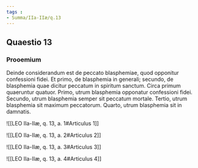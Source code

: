 ```yaml
---
tags : 
- Summa/IIa-IIæ/q.13
---
```


## Quaestio 13

### Prooemium

Deinde considerandum est de peccato blasphemiae, quod opponitur confessioni fidei. Et primo, de blasphemia in generali; secundo, de blasphemia quae dicitur peccatum in spiritum sanctum. Circa primum quaeruntur quatuor. Primo, utrum blasphemia opponatur confessioni fidei. Secundo, utrum blasphemia semper sit peccatum mortale. Tertio, utrum blasphemia sit maximum peccatorum. Quarto, utrum blasphemia sit in damnatis.

![[LEO IIa-IIæ, q. 13, a. 1#Articulus 1]]

![[LEO IIa-IIæ, q. 13, a. 2#Articulus 2]]

![[LEO IIa-IIæ, q. 13, a. 3#Articulus 3]]

![[LEO IIa-IIæ, q. 13, a. 4#Articulus 4]]

